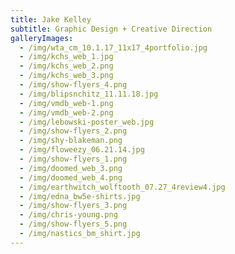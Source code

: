 ```yaml
---
title: Jake Kelley
subtitle: Graphic Design + Creative Direction
galleryImages:
  - /img/wta_cm_10.1.17_11x17_4portfolio.jpg
  - /img/kchs_web_1.jpg
  - /img/kchs_web_2.png
  - /img/kchs_web_3.png
  - /img/show-flyers_4.png
  - /img/blipsnchitz_11.11.18.jpg
  - /img/vmdb_web-1.png
  - /img/vmdb_web-2.png
  - /img/lebowski-poster_web.jpg
  - /img/show-flyers_2.png
  - /img/shy-blakeman.png
  - /img/floweezy_06.21.14.jpg
  - /img/show-flyers_1.png
  - /img/doomed_web_3.png
  - /img/doomed_web_4.png
  - /img/earthwitch_wolftooth_07.27_4review4.jpg
  - /img/edna_bw5e-shirts.jpg
  - /img/show-flyers_3.png
  - /img/chris-young.png
  - /img/show-flyers_5.png
  - /img/nastics_bm_shirt.jpg
---
```


